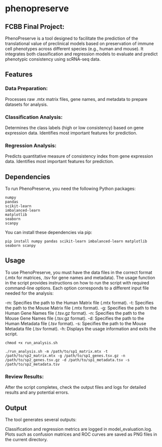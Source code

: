# phenopreserve
## FCBB Final Project:

PhenoPreserve is a tool designed to facilitate the prediction of the translational value of preclinical models based on preservation of immune cell phenotypes across different species (e.g., human and mouse). It integrates both classification and regression models to evaluate and predict phenotypic consistency using scRNA-seq data.

## Features
### Data Preparation: 
Processes raw .mtx matrix files, gene names, and metadata to prepare datasets for analysis.
### Classification Analysis: 
Determines the class labels (high or low consistency) based on gene expression data. Identifies most important features for prediction.
### Regression Analysis: 
Predicts quantitative measure of consistency index from gene expression data. Identifies most important features for prediction.

## Dependencies
To run PhenoPreserve, you need the following Python packages:
```
numpy
pandas
scikit-learn
imbalanced-learn
matplotlib
seaborn
scanpy
```

You can install these dependencies via pip:

`pip install numpy pandas scikit-learn imbalanced-learn matplotlib seaborn scanpy`

## Usage
To use PhenoPreserve, you must have the data files in the correct format (.mtx for matrices, .tsv for gene names and metadata). 
The usage function in the script provides instructions on how to run the script with required command-line options. Each option corresponds to a different input file needed for the analysis:

-m: Specifies the path to the Human Matrix file (.mtx format).
-t: Specifies the path to the Mouse Matrix file (.mtx format).
-g: Specifies the path to the Human Gene Names file (.tsv.gz format).
-n: Specifies the path to the Mouse Gene Names file (.tsv.gz format).
-d: Specifies the path to the Human Metadata file (.tsv format).
-s: Specifies the path to the Mouse Metadata file (.tsv format).
-h: Displays the usage information and exits the script.

`chmod +x run_analysis.sh`

`./run_analysis.sh -m /path/to/sp1_matrix.mtx -t /path/to/sp2_matrix.mtx -g /path/to/sp1_genes.tsv.gz -n /path/to/sp2_genes.tsv.gz -d /path/to/sp1_metadata.tsv -s /path/to/sp2_metadata.tsv`

### Review Results: 
After the script completes, check the output files and logs for detailed results and any potential errors.

## Output
The tool generates several outputs:

Classification and regression metrics are logged in model_evaluation.log.
Plots such as confusion matrices and ROC curves are saved as PNG files in the current directory.
